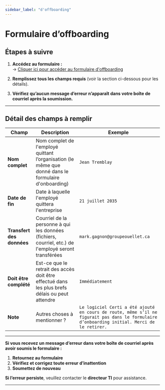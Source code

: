 ```yaml
---
sidebar_label: "d'offboarding"
---
```


# Formulaire d’offboarding
## Étapes à suivre

1. **Accédez au formulaire :**  
   -> [Cliquer ici pour accéder au formulaire d'offboarding](https://groupeautoouellet.sharepoint.com/sites/testingEP2/_layouts/15/listforms.aspx?cid=NzJjOGY3NjAtNDNjZi00NWY1LWFkODgtNjRkNGU1YTU1YmEz&nav=YjEyNDE0ZTctZTQ1My00NGQ5LWEyZjQtZDc1ODhiOGZhNWY3)

2. **Remplissez tous les champs requis** (voir la section ci-dessous pour les détails).

3. **Vérifiez qu’aucun message d’erreur n’apparaît dans votre boîte de courriel après la soumission.**

---

## Détail des champs à remplir

| **Champ**                         | **Description**                                                                 | **Exemple**                            |
|-----------------------------------|----------------------------------------------------------------------------------|-----------------------------------------|
| **Nom complet**              | Nom complet de l'employé quittant l’organisation (le même que donné dans le formulaire d'onboarding)                              | `Jean Tremblay`                         |
| **Date de fin**                         | Date à laquelle l'employé quittera l'entreprise                                                         | `21 juillet 2035`               |
| **Transfert des données**                | Courriel de la personne à qui les données (fichiers, courriel, etc.) de l'employé seront transférées                                   | `mark.gagnon@groupeouellet.ca`                            |
| **Doit être complété**           | Est-ce que le retrait des accès doit être effectué dans les plus brefs délais ou peut attendre                                            | `Immédiatement`                          |
| **Note** | Autres choses à mentionner ?                           | `Le logiciel Certi a été ajouté en cours de route, même s’il ne figurait pas dans le formulaire d’onboarding initial. Merci de le retirer.`          |

---

<div style={{ border: '2px solid red', padding: '1em', borderRadius: '5px' }}>
  <span style={{ color: 'red' }}>
    <strong> Si vous recevez un message d’erreur dans votre boîte de courriel après avoir soumis le formulaire :</strong>
  </span>

  <ol>
    <li><strong>Retournez au formulaire</strong></li>
    <li><strong>Vérifiez et corrigez toute erreur d’inattention</strong></li>
    <li><strong>Soumettez de nouveau</strong></li>
  </ol>

  <p>
    <strong>Si l’erreur persiste</strong>, veuillez contacter le <strong>directeur TI</strong> pour assistance.
  </p>
</div>


---
